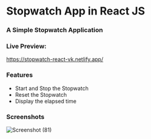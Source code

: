 # Stopwatch App in React JS
### A Simple Stopwatch Application
### Live Preview:
https://stopwatch-react-vk.netlify.app/

### Features
- Start and Stop the Stopwatch
- Reset the Stopwatch
- Display the elapsed time

### Screenshots
![Screenshot (81)](https://github.com/Vijaykrishna31/PRODIGY_WD_02/assets/138977952/e142c2c7-1023-4d69-8b5b-3311fccafe00)


